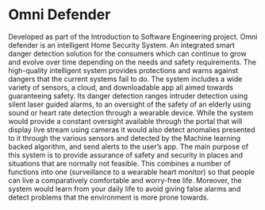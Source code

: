# Omni Defender

Developed as part of the Introduction to Software Engineering project. Omni defender is an intelligent Home Security System. An integrated smart danger detection solution for the consumers which can continue to grow and evolve over time depending on the needs and safety requirements. The high-quality intelligent system provides protections and warns against dangers that the current systems fail to do. The system includes a wide variety of sensors, a cloud, and downloadable app all aimed towards guaranteeing safety. Its danger detection ranges intruder detection using silent laser guided alarms, to an oversight of the safety of an elderly using sound or heart rate detection through a wearable device. While the system would provide a constant oversight available through the portal that will display live stream using cameras it would also detect anomalies presented to it through the various sensors and detected by the Machine learning backed algorithm, and send alerts to the user’s app. 
The main purpose of this system is to provide assurance of safety and security in places and situations that are normally not feasible. This combines a number of functions into one (surveillance to a wearable heart monitor) so that people can live a comparatively comfortable and worry-free life. Moreover, the system would learn from your daily life to avoid giving false alarms and detect problems that the environment is more prone towards.


